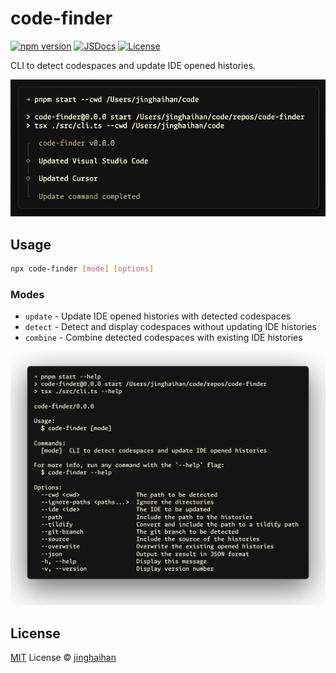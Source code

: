 # code-finder

[![npm version][npm-version-src]][npm-version-href]
[![JSDocs][jsdocs-src]][jsdocs-href]
[![License][license-src]][license-href]

CLI to detect codespaces and update IDE opened histories.

<p align='center'>
<img src='./assets/update.gif' width='600' />
</p>

## Usage

```sh
npx code-finder [mode] [options]
```

### Modes

- `update` - Update IDE opened histories with detected codespaces
- `detect` - Detect and display codespaces without updating IDE histories
- `combine` - Combine detected codespaces with existing IDE histories

<p align='center'>
<img src='./assets/help.png' />
</p>

## License

[MIT](./LICENSE) License © [jinghaihan](https://github.com/jinghaihan)

<!-- Badges -->

[npm-version-src]: https://img.shields.io/npm/v/code-finder?style=flat&colorA=080f12&colorB=1fa669
[npm-version-href]: https://npmjs.com/package/code-finder
[npm-downloads-src]: https://img.shields.io/npm/dm/code-finder?style=flat&colorA=080f12&colorB=1fa669
[npm-downloads-href]: https://npmjs.com/package/code-finder
[bundle-src]: https://img.shields.io/bundlephobia/minzip/code-finder?style=flat&colorA=080f12&colorB=1fa669&label=minzip
[bundle-href]: https://bundlephobia.com/result?p=code-finder
[license-src]: https://img.shields.io/badge/license-MIT-blue.svg?style=flat&colorA=080f12&colorB=1fa669
[license-href]: https://github.com/jinghaihan/code-finder/LICENSE
[jsdocs-src]: https://img.shields.io/badge/jsdocs-reference-080f12?style=flat&colorA=080f12&colorB=1fa669
[jsdocs-href]: https://www.jsdocs.io/package/code-finder

